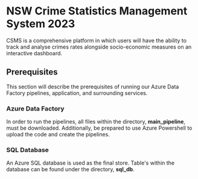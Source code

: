 # NSW Crime Statistics Management System 2023
CSMS is a comprehensive platform in which users will have the ability to track and analyse crimes rates alongside socio-economic measures on an interactive dashboard.

## Prerequisites
This section will describe the prerequisites of running our Azure Data Factory pipelines, application, and surrounding services.

### Azure Data Factory
In order to run the pipelines, all files within the directory, **main_pipeline**, must be downloaded. Additionally, be prepared to use Azure Powershell to upload the code and create the pipelines.

### SQL Database
An Azure SQL database is used as the final store. Table's within the database can be found under the directory, **sql_db**.
